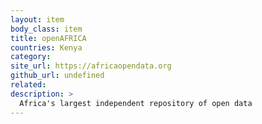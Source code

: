 ```yaml
---
layout: item
body_class: item
title: openAFRICA
countries: Kenya
category: 
site_url: https://africaopendata.org
github_url: undefined
related: 
description: >
  Africa's largest independent repository of open data
---
```

